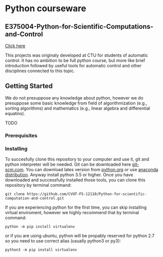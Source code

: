 # Python courseware


## E375004-Python-for-Scientific-Computations-and-Control 


[Click here](course-2375004.md)







This projects was originaly developed at CTU for students of automatic control. It has no ambition to be full python course, but more like brief introduction followed by useful tools for automatic control and other disciplines connected to this topic.

## Getting Started

We do not presuppose any knowledge about python, however we do presuppose some basic knowledge from field of algorithmization (e.g., sorting algorithms) and mathematics (e.g., linear algebra and differential equatins).

TODO

### Prerequisites

### Installing

To succesfully clone this repository to your computer and use it, git and python interpreter will be needed.
Git can be downloaded here [git-scm.com](https://git-scm.com/downloads).
You can download lates version from [python.org](https://www.python.org/) or use [anaconda distribution](https://www.anaconda.com/). Anyway install python 3.5 or higher.
Once you have downloaded and successfully installed those tools, you can clone this repository by terminal command:
```
git clone https://github.com/CVUT-FS-12110/Python-for-scientific-computation-and-control.git
```
If you are experiencing python for the first time, you can skip installing virtual enviroment, however we highly recommend that by terminal command:
```
python -m pip install virtualenv
```
or if you are using ubuntu, python will be propably reserved for python 2.7 so you need to use correct alias (usually python3 or py3):
```
python3 -m pip install virtualenv
```




